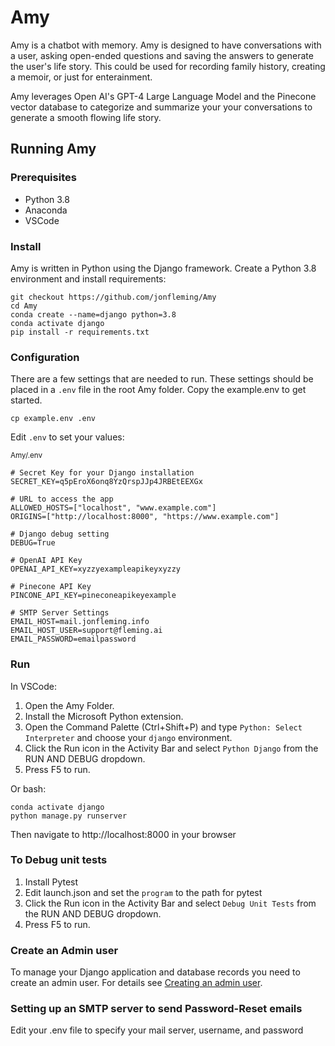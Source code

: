 # Amy

Amy is a chatbot with memory. Amy is designed to have conversations with a user, asking open-ended questions and saving the answers to generate the user's life story.  This could be used for recording family history, creating a memoir, or just for enterainment.

Amy leverages Open AI's GPT-4 Large Language Model and the Pinecone vector database to categorize and summarize your your conversations to generate a smooth flowing life story.

## Running Amy

### Prerequisites

- Python 3.8
- Anaconda
- VSCode

### Install

Amy is written in Python using the Django framework. Create a Python 3.8 environment and install requirements:

    git checkout https://github.com/jonfleming/Amy
    cd Amy
    conda create --name=django python=3.8
    conda activate django
    pip install -r requirements.txt

### Configuration

There are a few settings that are needed to run.  These settings should be placed in a `.env` file in the root Amy folder. Copy the example.env to get started.

    cp example.env .env

Edit `.env` to set your values:

<sub>Amy/.env</sub>

    # Secret Key for your Django installation
    SECRET_KEY=q5pEroX6onq8YzQrspJJp4JRBEtEEXGx

    # URL to access the app
    ALLOWED_HOSTS=["localhost", "www.example.com"]
    ORIGINS=["http://localhost:8000", "https://www.example.com"]

    # Django debug setting
    DEBUG=True

    # OpenAI API Key
    OPENAI_API_KEY=xyzzyexampleapikeyxyzzy

    # Pinecone API Key
    PINCONE_API_KEY=pineconeapikeyexample

    # SMTP Server Settings
    EMAIL_HOST=mail.jonfleming.info
    EMAIL_HOST_USER=support@fleming.ai
    EMAIL_PASSWORD=emailpassword

### Run

In VSCode:

1. Open the Amy Folder.
2. Install the Microsoft Python extension.
3. Open the Command Palette (Ctrl+Shift+P) and type `Python: Select Interpreter` and choose your `django` environment. 
4. Click the Run icon in the Activity Bar and select `Python Django` from the RUN AND DEBUG dropdown.
5. Press F5 to run.

Or bash:

    conda activate django
    python manage.py runserver

Then navigate to http://localhost:8000 in your browser

### To Debug unit tests

1. Install Pytest
2. Edit launch.json and set the `program` to the path for pytest
3. Click the Run icon in the Activity Bar and select `Debug Unit Tests` from the RUN AND DEBUG dropdown.
4. Press F5 to run.

### Create an Admin user

To manage your Django application and database records you need to create an admin user.  For details see [Creating an admin user](https://docs.djangoproject.com/en/1.8/intro/tutorial02/#creating-an-admin-user).

### Setting up an SMTP server to send Password-Reset emails

Edit your .env file to specify your mail server, username, and password
